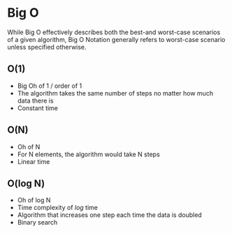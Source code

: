 ﻿# Big O

While Big O effectively describes both the best-and worst-case scenarios of a given algorithm, Big O Notation generally refers to worst-case scenario unless specified otherwise.

## O(1)
- Big Oh of 1 / order of 1
- The algorithm takes the same number of steps no matter how much data there is
- Constant time

## O(N)
- Oh of N
- For N elements, the algorithm would take N steps
- Linear time

## O(log N)
- Oh of log N
- Time complexity of _log_ time
- Algorithm that increases one step each time the data is doubled
- Binary search